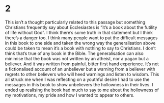 # 2

This isn’t a thought particularly related to this passage but something Christians frequently say about Ecclesiastes is “it’s a book about the futility of life without God”. I think there’s some truth in that statement but I think there’s a danger too. I think many people want to put the difficult messages in this book to one side and taken the wrong way the generalisation above could be taken to mean it’s a book with nothing to say to Christians. I don’t think that’s true of any book in the Bible. The generalisation can also minimise that the book was not written by an atheist, nor a pagan but a believer. And it was written from painful, bitter first hand experience. It’s not a fictionalised account of an unbeliever but a warning from a believer with regrets to other believers who will heed warnings and listen to wisdom. This all struck me when I was reflecting on a youthful desire I had to use the messages in this book to show unbelievers the hollowness in their lives. I ended up realising the book had much to say to me about the hollowness of my motivations, my pride and how I wanted to appear to others. 